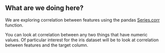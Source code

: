 ## What are we doing here?

We are exploring correlation between features using the pandas
[Series.corr](http://pandas.pydata.org/pandas-docs/stable/generated/pandas.Series.corr.html) function.

You can look at correlation between any two things that have numeric values. Of particular interest for the iris dataset
will be to look at correlation between features and the target column.
